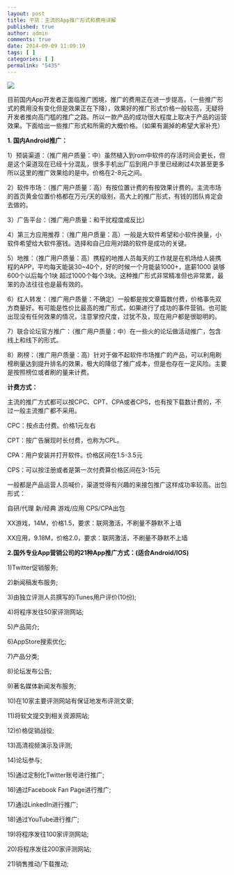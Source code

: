 ```yaml
---
layout: post
title: 干货：主流的App推广形式和费用详解
published: true
author: admin
comments: true
date: 2014-09-09 11:09:19
tags: [ ]
categories: [ ]
permalink: "5435"
---
```

![][1]

目前国内App开发者正面临推广困境，推广的费用正在进一步提高，（一些推广形式的费用没有变化但是效果正在下降），效果好的推广形式价格一般较高，无疑将开发者推向高门槛的推广之路。所以一款产品的成功很大程度上取决于产品的运营效果。下面给出一些推广形式和所需的大概价格。（如果有漏掉的希望大家补充）

**1. 国内Android推广：**

1）预装渠道：（推广用户质量：中）虽然植入到rom中软件的存活时间会更长，但是这个渠道现在已经十分混乱，很多手机出厂后到用户手里已经刷过4次甚至更多所以这里的推广效果给的是中。价格在2-8元之间。

2）软件市场：（推广用户质量：高）有按位置计费的有按效果计费的。主流市场的首页黄金位置价格都在万元/天的级别，高大上的推广形式，有钱的团队肯定会去做的。

3）广告平台：（推广用户质量：和干扰程度成反比）

4）第三方应用推荐：（推广用户质量：高）一般是大软件希望和小软件换量，小软件希望给大软件塞钱。选择和自己应用对路的软件是成功的关键。

5）地推：（推广用户质量：高）携程的地推人员每天的工作就是在机场给人装携程的APP，平均每天能装30~40个，好的时候一个月能装1000+，底薪1000 装够600个以后每个1块 超过1000个每个3块。这种推广形式非常精准但也非常累，最笨的办法往往也是最有效的。

6）红人转发：（推广用户质量：不确定）一般都是按文章篇数付费，价格事先双方商量好。有可能是性价比最高的推广形式，如果进行了成功的事件营销。也可能出现没有任何效果的情况，注意掌控尺度，过犹不及，现在用户都是很聪明的。

7）联合论坛官方推广：（推广用户质量：中）在一些火的论坛做活动推广，包含线上和线下的形式。

8）刷榜：（推广用户质量：高）针对于做不起软件市场推广的产品，可以利用刷榜刷量达到提升排名的效果，极大的降低了推广成本，但是也存在一定风险。主要是按照榜位或者刷的量来计费。

**计费方式：**

主流的推广方式都可以按CPC、CPT、CPA或者CPS，也有按下载数计费的，不过一般主流推广都不采用。

CPC：按点击付费。价格1元左右

CPT：按广告展现时长付费，也称为CPL。

CPA：用户安装并打开软件。价格区间在1.5-3.5元

CPS：可以按注册或者是第一次付费算价格区间在3-15元

一般都是产品运营人员喊价，渠道觉得有兴趣的来接包推广这样成功率较高。出包形式：

自研/代理 新/经典 游戏/应用 CPS/CPA出包

XX游戏，14M，价格1.5，要求：联网激活，不刷量不静默不上墙

XX应用，9.18M，价格2.0，要求：联网激活，不刷量不静默不上墙

**2.国外专业App营销公司的21种App推广方式：(适合Android/IOS)**

1)Twitter促销服务;

2)新闻稿发布服务;

3)由独立评测人员撰写的iTunes用户评价(10份);

4)将程序发往50家评测网站;

5)产品简介;

6)AppStore搜索优化;

7)产品分类;

8)论坛发布公告;

9)著名媒体新闻发布服务;

10)在10家主要评测网站有保证地发布评测文章;

11)将软文提交到相关资源网站;

12)价格促销战役;

13)高清视频演示及评测;

14)论坛参与;

15)通过定制化Twitter账号进行推广;

16)通过Facebook Fan Page进行推广;

17)通过LinkedIn进行推广;

18)通过YouTube进行推广;

19)将程序发往100家评测网站;

20)将程序发往200家评测网站;

21)销售推动/下载推动;

 [1]: http://yongz.com/yz/wp-content/uploads/2014/09/816abb934513e4a957cdae946e10b595.jpg